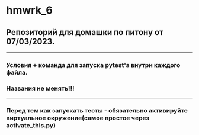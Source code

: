 # hmwrk_6
## Репозиторий для домашки по питону от 07/03/2023.
---
### Условия + команда для запуска pytest'a внутри каждого файла.
### Названия не менять!!!
---
### Перед тем как запускать тесты - обязательно активируйте виртуальное окружение(самое простое через activate_this.py)
